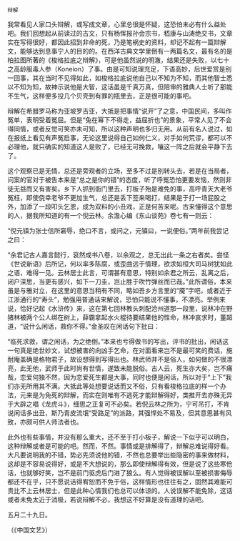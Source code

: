     辩解 

   我常看见人家口头辩解，或写成文章，心里总很是怀疑，这恐怕未必有什么益处吧。我们回想起从前读过的古文，只有杨恽报孙会宗书，嵇康与山涛绝交书，文章实在写得很好，都因此招到非命的死，乃是笔祸史的资料，却记不起有一篇辩解文，能够达到息事宁人的目的的。在西洋古典文学里倒有一两篇名文，最有名的是柏拉图所著的《梭格拉底之辩解》，可是他虽然说的明澈，结果还是失败，以七十之高龄服毒人参（Koneion）了事。由是可知说理充足，下语高妙，后世爱赏是别一回事，其在当时不见得如此，如梭格拉底说他自己以不知为不知，而其他智士悉以不知为知，故神示说他是大智，这话虽是千真万真，但陪审的雅典人士听了那能不生气，这样便多投几个贝壳到有罪的瓶里去，正是很可能的事吧。

   辩解在希腊罗马称为亚坡罗吉亚，大抵是把事情“说开”了之意，中国民间，多叫作冤单，表明受着冤屈。但是“兔在幂下不得走，益屈折也”的景象，平常人见了不会得同情，或者反觉可笑亦未可知，所以这种声明也多归无用。从前有名人说过，如在报纸上看见有声冤启事，无论这里说得自己如何仁义，对手如何荒谬，都可以不必理他，就只确实的知道这人是败了，已经无可挽救，嚷这一阵之后就会平静下去了。

   这个观察已是无情，总还是旁观者的立场，至多不过是别转头去，若是在当局者，问案的官对于被告本来是“总之是你的错”的态度，听了呼冤恐怕更要发恼，然则非徒无益而又有害矣。乡下人抓到衙门里去，打板子殆是难免的事，高呼青天大老爷冤枉，即使侥幸老爷不更加生气，总还是丢下签来喝打，结果是于打一场屁股之外，加添了一段叩头乞恩，成为双料的小丑戏，正是何苦来呢。古来懂得这个意思的人，据我所知道的有一个倪云林。余澹心编《东山谈苑》卷七有一则云：

   “倪元镇为张士信所窘辱，绝口不言，或问之，元镇曰，一说便俗。”两年前我尝记之曰：

   “余君记古人嘉言懿行，裒然成书八卷，以余观之，总无出此一条之右者矣。尝怪《世说新语》后所记，何以率多陈腐，或歪曲远于情理，欲求如桓大司马树犹如此之语，难得一见。云林居士此言，可谓甚有意思，特别如余君之所云，乱离之后，闭户深思，当更有感兴，如下一刀圭，岂止胜于吹竹弹丝而已哉。”此所谓俗，本来虽是与雅对立，在这里的意思当稍有不同，略如吾乡方言里的“魇”字吧，或者近于江浙通行的“寿头”，勉强用普通话来解说，恐怕只能说不懂事，不漂亮。举例来说，恰好记起《水浒传》来，这在第七回林教头刺配沧州道那一段里，说林冲在野猪林被两个公人绑在树上，薛霸拿起水火棍待要结果他的性命，林冲哀求时，董超道，“说什么闲话，救你不得。”金圣叹在闲话句下批曰：

   “临死求救，谓之闲话，为之绝倒。”本来也亏得做书的写出，评书的批出，闲话这一句真是绝世妙文，试想被害的向凶手乞命，在对面看来岂不是最可笑的费话，施耐庵盖确是格物君子，故设想得到写得出也。林武师并不是俗人，如何做的不很漂亮，此无他，武师于此时尚有世情，遂致未能脱俗。古人云，死生亦大矣，岂不痛哉，恋爱何独不然，因为恋爱死生都是大事，同时也便是闲话，所以对于“上下”我们亦无所用其不满。大抵此等处想要说话而又不俗，只有看梭格拉底的样一个办法，元来是为免死的辩解，而实在则唯有不逃死才能辩解得好，类推开去亦殊无异于大辟之唱《龙虎斗》，细思之正复可不必矣。若倪云林之所为，宁可吊打，不肯说闲话多出丑，斯乃青皮流氓“受路足”的派路，其强悍处不易及，但其意思甚有风致，亦颇可供人师法者也。

   此外也有些事情，并没有那么重大，还不至于打小板子，解说一下似乎可以明白，这种辩解或者是可能的吧。然而，不然。事情或是排解得了，辩解总难说得好看。大凡要说明我的不错，势必先须说他的错，不然也总要举出些隐密的事来做材料，这却是不容易说得好，或是不大想说的，那么即使辩解得有效，但是说了这些寒伧话，也就够好笑，岂不是前门驱虎后门进了狼么。有人觉得被误解以至被损害侮辱都还不在乎，只不愿说话得宥恕而不免于俗，这样情形也往往有之，固然其难能可贵比不上云林居士，但是此种心情我们也总可以体谅的。人说误解不能免除，这话或者未免太近于消极，若说辩解不必，我想这不好算是没有道理的话吧。

   五月二十九日。

   （《中国文艺》）

